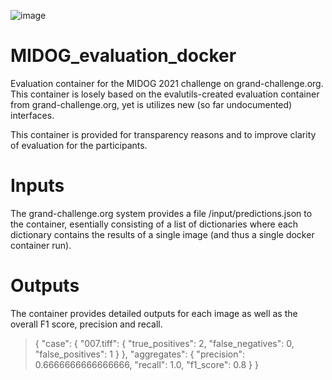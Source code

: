 
![image](https://user-images.githubusercontent.com/10051592/130207467-6a49b4e5-1740-4bd8-8fcb-5228b651c6c4.png)

# MIDOG_evaluation_docker

Evaluation container for the MIDOG 2021 challenge on grand-challenge.org. This container is losely based on the evalutils-created evaluation container from grand-challenge.org, yet is utilizes new (so far undocumented) interfaces. 

This container is provided for transparency reasons and to improve clarity of evaluation for the participants. 

# Inputs
The grand-challenge.org system provides a file /input/predictions.json to the container, esentially consisting of a list of dictionaries where each dictionary contains the results of a single image (and thus a single docker container run). 

# Outputs
The container provides detailed outputs for each image as well as the overall F1 score, precision and recall.

> {
>    "case": {
>        "007.tiff": {
>            "true_positives": 2,
>            "false_negatives": 0,
>            "false_positives": 1
>        }
>    },
>    "aggregates": {
>        "precision": 0.6666666666666666,
>        "recall": 1.0,
>        "f1_score": 0.8
>    }
> }
